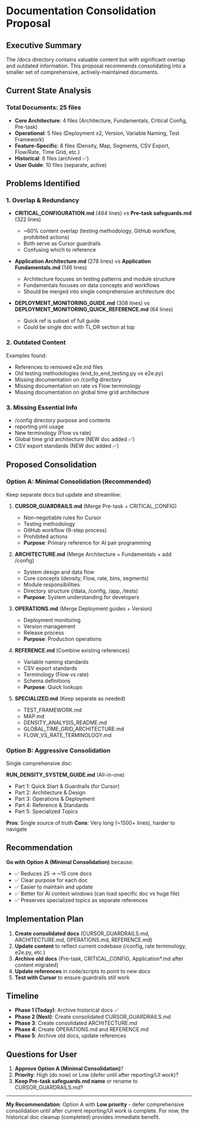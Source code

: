 # Documentation Consolidation Proposal

## Executive Summary

The /docs directory contains valuable content but with significant overlap and outdated information. This proposal recommends consolidating into a smaller set of comprehensive, actively-maintained documents.

## Current State Analysis

### Total Documents: 25 files
- **Core Architecture**: 4 files (Architecture, Fundamentals, Critical Config, Pre-task)
- **Operational**: 5 files (Deployment x2, Version, Variable Naming, Test Framework)
- **Feature-Specific**: 8 files (Density, Map, Segments, CSV Export, Flow/Rate, Time Grid, etc.)
- **Historical**: 8 files (archived ✅)
- **User Guide**: 10 files (separate, active)

## Problems Identified

### 1. Overlap & Redundancy
- **CRITICAL_CONFIGURATION.md** (484 lines) vs **Pre-task safeguards.md** (322 lines)
  - ~60% content overlap (testing methodology, GitHub workflow, prohibited actions)
  - Both serve as Cursor guardrails
  - Confusing which to reference

- **Application Architecture.md** (278 lines) vs **Application Fundamentals.md** (146 lines)
  - Architecture focuses on testing patterns and module structure
  - Fundamentals focuses on data concepts and workflows
  - Should be merged into single comprehensive architecture doc

- **DEPLOYMENT_MONITORING_GUIDE.md** (308 lines) vs **DEPLOYMENT_MONITORING_QUICK_REFERENCE.md** (64 lines)
  - Quick ref is subset of full guide
  - Could be single doc with TL;DR section at top

### 2. Outdated Content
Examples found:
- References to removed e2e.md files
- Old testing methodologies (end_to_end_testing.py vs e2e.py)
- Missing documentation on /config directory
- Missing documentation on rate vs Flow terminology
- Missing documentation on global time grid architecture

### 3. Missing Essential Info
- /config directory purpose and contents
- reporting.yml usage
- New terminology (Flow vs rate)
- Global time grid architecture (NEW doc added ✅)
- CSV export standards (NEW doc added ✅)

## Proposed Consolidation

### **Option A: Minimal Consolidation (Recommended)**

Keep separate docs but update and streamline:

1. **CURSOR_GUARDRAILS.md** (Merge Pre-task + CRITICAL_CONFIG)
   - Non-negotiable rules for Cursor
   - Testing methodology
   - GitHub workflow (9-step process)
   - Prohibited actions
   - **Purpose**: Primary reference for AI pair programming

2. **ARCHITECTURE.md** (Merge Architecture + Fundamentals + add /config)
   - System design and data flow
   - Core concepts (density, Flow, rate, bins, segments)
   - Module responsibilities
   - Directory structure (/data, /config, /app, /tests)
   - **Purpose**: System understanding for developers

3. **OPERATIONS.md** (Merge Deployment guides + Version)
   - Deployment monitoring
   - Version management  
   - Release process
   - **Purpose**: Production operations

4. **REFERENCE.md** (Combine existing references)
   - Variable naming standards
   - CSV export standards
   - Terminology (Flow vs rate)
   - Schema definitions
   - **Purpose**: Quick lookups

5. **SPECIALIZED.md** (Keep separate as needed)
   - TEST_FRAMEWORK.md
   - MAP.md
   - DENSITY_ANALYSIS_README.md
   - GLOBAL_TIME_GRID_ARCHITECTURE.md
   - FLOW_VS_RATE_TERMINOLOGY.md

### **Option B: Aggressive Consolidation**

Single comprehensive doc:

**RUN_DENSITY_SYSTEM_GUIDE.md** (All-in-one)
- Part 1: Quick Start & Guardrails (for Cursor)
- Part 2: Architecture & Design
- Part 3: Operations & Deployment
- Part 4: Reference & Standards
- Part 5: Specialized Topics

**Pros**: Single source of truth
**Cons**: Very long (~1500+ lines), harder to navigate

## Recommendation

**Go with Option A (Minimal Consolidation)** because:
- ✅ Reduces 25 → ~15 core docs
- ✅ Clear purpose for each doc
- ✅ Easier to maintain and update
- ✅ Better for AI context windows (can load specific doc vs huge file)
- ✅ Preserves specialized topics as separate references

## Implementation Plan

1. **Create consolidated docs** (CURSOR_GUARDRAILS.md, ARCHITECTURE.md, OPERATIONS.md, REFERENCE.md)
2. **Update content** to reflect current codebase (/config, rate terminology, e2e.py, etc.)
3. **Archive old docs** (Pre-task, CRITICAL_CONFIG, Application*.md after content migrated)
4. **Update references** in code/scripts to point to new docs
5. **Test with Cursor** to ensure guardrails still work

## Timeline

- **Phase 1 (Today)**: Archive historical docs ✅
- **Phase 2 (Next)**: Create consolidated CURSOR_GUARDRAILS.md
- **Phase 3**: Create consolidated ARCHITECTURE.md  
- **Phase 4**: Create OPERATIONS.md and REFERENCE.md
- **Phase 5**: Archive old docs, update references

## Questions for User

1. **Approve Option A (Minimal Consolidation)**?
2. **Priority**: High (do now) or Low (defer until after reporting/UI work)?
3. **Keep Pre-task safeguards.md name** or rename to CURSOR_GUARDRAILS.md?

---

**My Recommendation**: Option A with **Low priority** - defer comprehensive consolidation until after current reporting/UI work is complete. For now, the historical doc cleanup (completed) provides immediate benefit.

